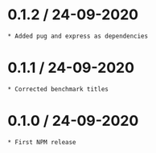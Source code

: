 
0.1.2 / 24-09-2020
====================
	* Added pug and express as dependencies


0.1.1 / 24-09-2020
====================
	* Corrected benchmark titles


0.1.0 / 24-09-2020
====================
	* First NPM release


